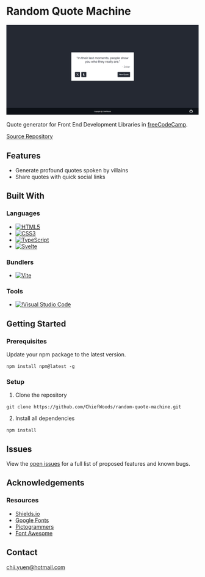 # Random Quote Machine

![Screenshot](screenshot.png)

Quote generator for Front End Development Libraries in [freeCodeCamp](https://www.freecodecamp.org/learn/).

[Source Repository](https://github.com/ChiefWoods/random-quote-machine)

## Features

- Generate profound quotes spoken by villains
- Share quotes with quick social links

## Built With

### Languages

- [![HTML5](https://img.shields.io/badge/HTML5-white?style=for-the-badge&logo=html5&logoColor=e65127)](https://html5.org/)
- [![CSS3](https://img.shields.io/badge/CSS3-white?style=for-the-badge&logo=css3&logoColor=306AF1)](https://www.w3.org/Style/CSS/Overview.en.html)
- [![TypeScript](https://img.shields.io/badge/TypeScript-white?style=for-the-badge&logo=typescript)](https://www.typescriptlang.org/)
- [![Svelte](https://img.shields.io/badge/Svelte-2e2e2e?style=for-the-badge&logo=svelte)](https://svelte.dev/)

### Bundlers

- [![Vite](https://img.shields.io/badge/Vite-ffd028?style=for-the-badge&logo=Vite)](https://vitejs.dev/)

### Tools

- [![!Visual Studio Code](https://img.shields.io/badge/Visual%20Studio%20Code-2c2c32?style=for-the-badge&logo=visual-studio-code&logoColor=007ACC)](https://code.visualstudio.com/)

## Getting Started

### Prerequisites

Update your npm package to the latest version.
```
npm install npm@latest -g
```

### Setup

1. Clone the repository
```
git clone https://github.com/ChiefWoods/random-quote-machine.git
```
2. Install all dependencies
```
npm install
```

## Issues

View the [open issues](https://github.com/ChiefWoods/random-quote-machine/issues) for a full list of proposed features and known bugs.

## Acknowledgements

### Resources

- [Shields.io](https://shields.io/)
- [Google Fonts](https://fonts.google.com/)
- [Pictogrammers](https://pictogrammers.com/)
- [Font Awesome](https://fontawesome.com/icons)

## Contact

[chii.yuen@hotmail.com](mailto:chii.yuen@hotmail.com)